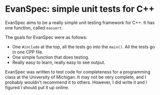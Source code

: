 EvanSpec: simple unit tests for C++
===================================

EvanSpec aims to be a really simple unit testing framework for C++. It has one function, called `eassert`.

The goals for EvanSpec were as follows:

* One `#include` at the top, all the tests go into the `main()`. All the tests go in one CPP file.
* One simple function that does testing.
* Really easy to learn, really easy to see output.

EvanSpec was written to test code for completeness for a programming class at the University of Michigan. It may not be very complete, and I probably wouldn't recommend it to others. However, I did write it and I figured I should put it up online.
